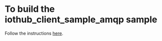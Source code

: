 # To build the iothub_client_sample_amqp sample

Follow the instructions [here](../../../../../doc/get_started/mbed-freescale-k64f-c.md).